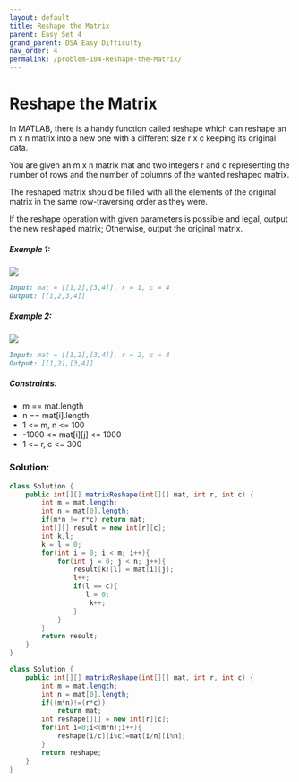 ```yaml
---
layout: default
title: Reshape the Matrix
parent: Easy Set 4
grand_parent: DSA Easy Difficulty
nav_order: 4
permalink: /problem-104-Reshape-the-Matrix/
---
```


# Reshape the Matrix

In MATLAB, there is a handy function called reshape which can reshape an m x n matrix into a new one with a different size r x c keeping its original data.

You are given an m x n matrix mat and two integers r and c representing the number of rows and the number of columns of the wanted reshaped matrix.

The reshaped matrix should be filled with all the elements of the original matrix in the same row-traversing order as they were.

If the reshape operation with given parameters is possible and legal, output the new reshaped matrix; Otherwise, output the original matrix.

##### Example 1:
![](../../assets/images/ds/reshape1-grid.jpeg)
```markdown
Input: mat = [[1,2],[3,4]], r = 1, c = 4
Output: [[1,2,3,4]]
```
##### Example 2:
![](../../assets/images/ds/reshape2-grid.jpeg)
```markdown
Input: mat = [[1,2],[3,4]], r = 2, c = 4
Output: [[1,2],[3,4]]
```
##### Constraints:
* m == mat.length
* n == mat[i].length
* 1 <= m, n <= 100
* -1000 <= mat[i][j] <= 1000
* 1 <= r, c <= 300

### Solution: 
```java
class Solution {
    public int[][] matrixReshape(int[][] mat, int r, int c) {
        int m = mat.length;
        int n = mat[0].length;
        if(m*n != r*c) return mat;
        int[][] result = new int[r][c];
        int k,l;
        k = l = 0;
        for(int i = 0; i < m; i++){
            for(int j = 0; j < n; j++){
                result[k][l] = mat[i][j];
                l++;
                if(l == c){
                   l = 0;
                    k++;
                }
            }
        }
        return result;
    }
}
```
```java
class Solution {
    public int[][] matrixReshape(int[][] mat, int r, int c) {
        int m = mat.length;
        int n = mat[0].length;
        if((m*n)!=(r*c))
            return mat;
        int reshape[][] = new int[r][c];
        for(int i=0;i<(m*n);i++){
            reshape[i/c][i%c]=mat[i/n][i%n];
        }
        return reshape;
    }
}
```





